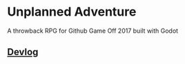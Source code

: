 # Unplanned Adventure
A throwback RPG for Github Game Off 2017 built with Godot

## [Devlog](/devlog)
